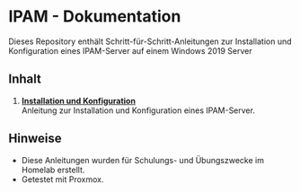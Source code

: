 # IPAM - Dokumentation

Dieses Repository enthält Schritt-für-Schritt-Anleitungen zur Installation und Konfiguration
eines IPAM-Server auf einem Windows 2019 Server

## Inhalt

1. **[Installation und Konfiguration](Ipam-server.pdf)**  
   Anleitung zur Installation und Konfiguration eines IPAM-Server.



## Hinweise

- Diese Anleitungen wurden für Schulungs- und Übungszwecke im Homelab erstellt.
- Getestet mit Proxmox.